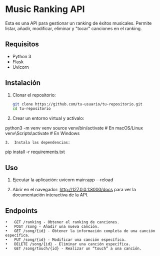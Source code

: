 # Music Ranking API

Esta es una API para gestionar un ranking de éxitos musicales. Permite listar, añadir, modificar, eliminar y "tocar" canciones en el ranking.

## Requisitos

- Python 3
- Flask
- Uvicorn

## Instalación

1. Clonar el repositorio:
   ```bash
   git clone https://github.com/tu-usuario/tu-repositorio.git
   cd tu-repositorio
2.	Crear un entorno virtual y actívalo:
   
python3 -m venv venv
source venv/bin/activate  # En macOS/Linux
venv\Scripts\activate  # En Windows

	3.	Instala las dependencias:
 pip install -r requirements.txt

## Uso

1.	Ejecutar la aplicación:
 uvicorn main:app --reload

2.	Abrir en el navegador: http://127.0.0.1:8000/docs para ver la documentación interactiva de la API.

## Endpoints

	•	GET /ranking - Obtener el ranking de canciones.
	•	POST /song - Añadir una nueva canción.
	•	GET /song/{id} - Obtener la información completa de una canción específica.
	•	PUT /song/{id} - Modificar una canción específica.
	•	DELETE /song/{id} - Eliminar una canción específica.
	•	GET /song/touch/{id} - Realizar un “touch” a una canción.
